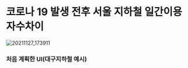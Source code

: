 # 코로나 19 발생 전후 서울 지하철 일간이용자수차이
![20211127_173911](https://user-images.githubusercontent.com/95010590/143674536-39c769ce-9a6a-4d8d-be98-13820831f49b.jpg)
### 처음 계획한 UI(대구지하철 예시)
